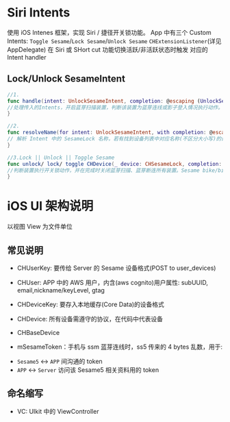 # Siri Intents

使用 iOS Intenes 框架，实现 Siri / 捷径开关锁功能。
App 中有三个 Custom Intents: `Toggle Sesame`/`Lock Sesame`/`Unlock Sesame`
`CHExtensionListener`(详见 AppDelegate) 在 Siri 或 SHort cut 功能切换活跃/非活跃状态时触发 对应的 Intent handler


## Lock/Unlock SesameIntent

```Swift
//1.
func handle(intent: UnlockSesameIntent, completion: @escaping (UnlockSesameIntentResponse) -&gt; Void){
//处理传入的Intents，开启蓝芽扫描装置，判断该装置为蓝芽连线或影子登入情况执行动作。执行动作超过10秒未完成则返回`.failure`结果
}

//2.
func resolveName(for intent: UnlockSesameIntent, with completion: @escaping (INStringResolutionResult) -&gt; Void) {
// 解析 Intent 中的 SesameLock 名称，若有找到设备列表中对应名称(不区分大小写)的设备就对该设备执行动作
}

//3.Lock || Unlock || Toggle Sesame
func unlock/ lock/ toggle CHDevice(_ device: CHSesameLock, completion: @escaping (UnlockSesameIntentResponse) -&gt; Void){
//判断装置执行开关锁动作，并在完成时关闭蓝芽扫描、蓝芽断连所有装置。Sesame bike/bike2只支援开锁，Sesame bot 只支援 .click()
}

```


# iOS UI 架构说明

以视图 View 为文件单位


## 常见说明

- CHUserKey: 要传给 Server 的 Sesame 设备格式(POST to user_devices)
- CHUser: APP 中的 AWS 用户，内含(aws cognito)用户属性: subUUID, email,nickname/keyLevel, gtag

- CHDeviceKey: 要存入本地缓存(Core Data)的设备格式
- CHDevice: 所有设备需遵守的协议，在代码中代表设备
- CHBaseDevice

* mSesameToken：手机与 ssm 蓝芽连线时，ss5 传来的 4 bytes 乱数，用于:
- `Sesame5` &lt;-&gt; `APP` 间沟通的 token
- `APP` &lt;-&gt; `Server` 访问该 Sesame5 相关资料用的 token

## 命名缩写

- VC: UIkit 中的 ViewController
 